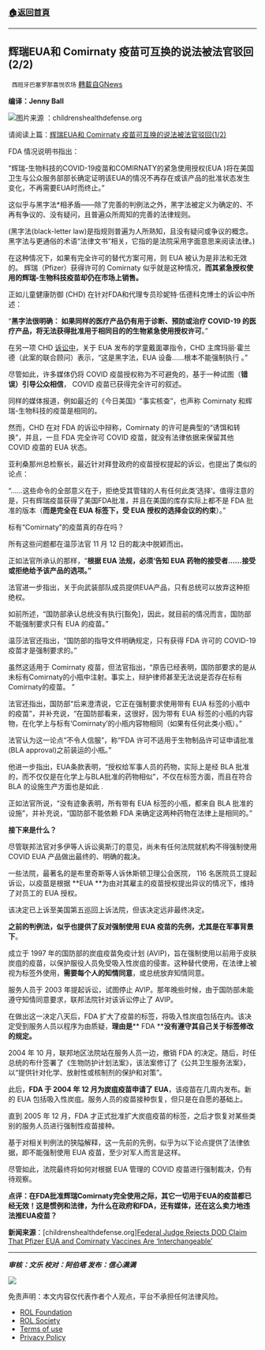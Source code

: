 ###  [:house:返回首頁](https://github.com/ourhimalayas/txt)
---


## 辉瑞EUA和 Comirnaty 疫苗可互换的说法被法官驳回(2/2)
` 西班牙巴塞罗那喜悦农场` [轉載自GNews](https://gnews.org/zh-hans/1715930/)

**编译：Jenny Ball**

![](https://assets.gnews.org/wp-content/uploads/2021/12/image-121.png)图片来源 ：childrenshealthdefense.org

请阅读上篇：[辉瑞EUA和 Comirnaty 疫苗可互换的说法被法官驳回(1/2)](https://gnews.org/zh-hans/1715850/)

FDA 情况说明书指出：

“辉瑞-生物科技的COVID-19疫苗和COMIRNATY的紧急使用授权(EUA )将在美国卫生与公众服务部部长确定证明该EUA的情况不再存在或该产品的批准状态发生变化，不再需要EUA时而终止。”

这似乎与黑字法\*相矛盾——除了完善的判例法之外，黑字法被定义为确定的、不再有争议的、没有疑问，且普遍众所周知的完善的法律规则。

(黑字法(black-letter law)是指规则普遍为人所熟知，且没有疑问或争议的概念。黑字法与更通俗的术语“法律文书”相关，它指的是法院采用字面意思来阅读法律。)

在这种情况下，如果有完全许可的替代方案可用，则 EUA 被认为是非法和无效的。 辉瑞（Pfizer）获得许可的 Comirnaty 似乎就是这种情况，**而其紧急授权使用的辉瑞-生物科技疫苗却仍在市场上销售。**

正如儿童健康防御 (CHD) 在针对FDA和代理专员珍妮特·伍德科克博士的诉讼中所述：

“**黑字法很明确： 如果同样的医疗产品仍有用于诊断、预防或治疗 COVID-19 的医疗产品，将无法获得批准用于相同目的的生物紧急使用授权许可**。”

在另一项 CHD [诉讼中](https://www.globenewswire.com/en/news-release/2021/09/09/2294628/0/en/Mother-Forced-to-Sue-to-Enforce-her-Daughter-s-Right-to-a-Medical-Exemption-from-New-York-School-Mask-Mandate.html)，关于 EUA 发布的学童戴面罩指令，CHD 主席玛丽·霍兰德（此案的联合顾问）表示，“这是黑字法，EUA 设备……根本不能强制执行 。”

尽管如此，许多媒体仍将 COVID 疫苗授权称为不可避免的，基于一种试图（**错误）引导公众相信**， COVID 疫苗已获得完全许可的叙述。

同样的媒体报道，例如最近的《今日美国》“事实核查”，也声称 Comirnaty 和辉瑞-生物科技的疫苗是相同的。

然而，CHD 在对 FDA 的诉讼中辩称，Comirnaty 的许可是典型的“诱饵和转换”，并且，一旦 FDA 完全许可 COVID 疫苗，就没有法律依据来保留其他 COVID 疫苗的 EUA 状态。

亚利桑那州总检察长，最近针对拜登政府的疫苗授权提起的诉讼，也提出了类似的论点：

“……这些命令的全部意义在于，拒绝受其管辖的人有任何此类‘选择’。值得注意的是，只有辉瑞疫苗获得了美国FDA批准，并且在美国的库存实际上都不是 FDA 批准的版本（**而是完全在 EUA 标签下，受 EUA 授权的选择会议的约束**）。”

标有“Comirnaty”的疫苗真的存在吗？

所有这些问题都在温莎法官 11 月 12 日的裁决中脱颖而出。

正如法官所承认的那样，“**根据 EUA 法规，必须‘告知 EUA 药物的接受者……接受或拒绝给予该产品的选项。”**

法官进一步指出，关于向武装部队成员提供EUA产品，只有总统可以放弃这种拒绝权。

如前所述，“国防部承认总统没有执行[豁免]，因此，就目前的情况而言，国防部不能强制要求只有 EUA 的疫苗。”

温莎法官还指出，“国防部的指导文件明确规定，只有获得 FDA 许可的 COVID-19 疫苗才是强制要求的。”

虽然这适用于 Comirnaty 疫苗，但法官指出，“原告已经表明，国防部要求的是从未标有Comirnaty的小瓶中注射。事实上，辩护律师甚至无法说是否存在标有Comirnaty的疫苗。 ”

法官还指出，国防部“后来澄清说，它正在强制要求使用带有 EUA 标签的小瓶中的疫苗”，并补充说，“在国防部看来，这很好，因为带有 EUA 标签的小瓶的内容物，在化学上与标有‘Comirnaty’的小瓶内容物相同（如果有任何此类小瓶）。”

法官认为这一论点“不令人信服”，称“FDA 许可不适用于生物制品许可证申请批准(BLA approval)之前装运的小瓶。”

他进一步指出，EUA条款表明，“授权给军事人员的药物，实际上是经 BLA 批准的，而不仅仅是在化学上与BLA批准的药物相似”，不仅在标签方面，而且在符合 BLA 的设施生产方面也是如此 .

正如法官所说，“没有迹象表明，所有带有 EUA 标签的小瓶，都来自 BLA 批准的设施”，并补充说，“国防部不能依赖 FDA 来确定这两种药物在法律上是相同的。”

**接下来是什么？**

尽管联邦法官对多伊等人诉讼奥斯汀的意见，尚未有任何法院就机构不得强制使用 COVID EUA 产品做出最终的、明确的裁决。

一些法院，最著名的是布里奇斯等人诉休斯顿卫理公会医院， 116 名医院员工提起诉讼，以疫苗是根据 **EUA **为由对其雇主的疫苗授权提出异议的情况下，维持了对员工的 EUA 授权。

该决定已上诉至美国第五巡回上诉法院，但该决定远非最终决定。

**之前的判例法，似乎也提供了反对强制使用 EUA 疫苗的先例，尤其是在军事背景下**。

成立于 1997 年的国防部的炭疽疫苗免疫计划 (AVIP)，旨在强制使用以前用于皮肤炭疽的疫苗，以保护服役人员免受吸入性炭疽的侵害。这种替代使用，在法律上被视为标签外使用，**需要每个人的知情同意**，或总统放弃知情同意。

服务人员于 2003 年提起诉讼，试图停止 AVIP。那年晚些时候，由于国防部未能遵守知情同意要求，联邦法院针对该诉讼停止了 AVIP。

在做出这一决定八天后，FDA 扩大了疫苗的标签，将吸入性炭疽包括在内。该决定受到服务人员以程序为由质疑，**理由是**** FDA ****没有遵守其自己关于标签修改的规定。**

2004 年 10 月，联邦地区法院站在服务人员一边，撤销 FDA 的决定。随后，时任总统的布什签署了《生物防护计划法案》，该法案修订了《公共卫生服务法案》，以“提供针对化学、放射性或核制剂的保护和对策”。

此后，**FDA ****于**** 2004 ****年**** 12 ****月为炭疽疫苗申请了**** EUA**，该疫苗在几周内发布。新的 EUA 包括吸入性炭疽。服务人员的疫苗接种恢复，但只是在自愿的基础上。

直到 2005 年 12 月，FDA 才正式批准扩大炭疽疫苗的标签，之后才恢复对某些类别的服务人员进行强制性疫苗接种。

基于对相关判例法的狭隘解释，这一先前的先例，似乎为以下论点提供了法律依据，即不能强制使用 EUA 疫苗，至少对军人而言是这样。

尽管如此，法院最终将如何对根据 EUA 管理的 COVID 疫苗进行强制裁决，仍有待观察。

**点评：在FDA批准辉瑞Comirnaty完全使用之际，其它一切用于EUA的疫苗都已经无效！这是惯例和法律，为什么在政府和FDA，还有媒体，还在这么卖力地违法推EUA疫苗？**

**新闻来源**：[childrenshealthdefense.org][Federal Judge Rejects DOD Claim That Pfizer EUA and Comirnaty Vaccines Are ‘Interchangeable’](https://childrenshealthdefense.org/defender/judge-allen-winsor-pfizer-eua-comirnaty-vaccines-interchangeable/)

* * *

***审核：文乐
校对：阿伯塔
发布：信心满满***

![](https://assets.gnews.org/wp-content/uploads/2021/12/GNEWS_CH.-1-3.jpeg)



 

免责声明：本文内容仅代表作者个人观点，平台不承担任何法律风险。

- [ROL Foundation](https://rolfoundation.org/)
- [ROL Society](https://rolsociety.org/)
- [Terms of use](https://gnews.org/terms-of-use-3/)
- [Privacy Policy](https://gnews.org/privacy-policy/)
